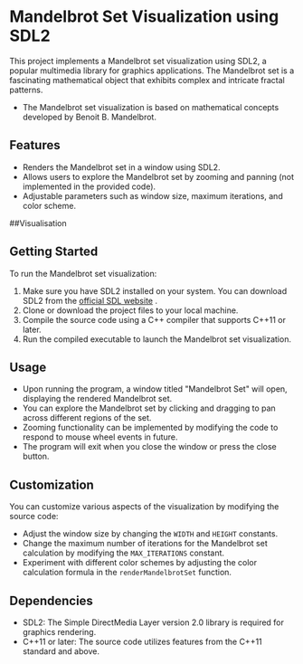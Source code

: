 # Mandelbrot Set Visualization using SDL2

This project implements a Mandelbrot set visualization using SDL2, a popular multimedia library for graphics applications. The Mandelbrot set is a fascinating mathematical object that exhibits complex and intricate fractal patterns.
- The Mandelbrot set visualization is based on mathematical concepts developed by Benoit B. Mandelbrot.

## Features

- Renders the Mandelbrot set in a window using SDL2.
- Allows users to explore the Mandelbrot set by zooming and panning (not implemented in the provided code).
- Adjustable parameters such as window size, maximum iterations, and color scheme.


##Visualisation
  



  
## Getting Started

To run the Mandelbrot set visualization:

1. Make sure you have SDL2 installed on your system. You can download SDL2 from the [official SDL website](https://www.libsdl.org) .
2. Clone or download the project files to your local machine.
3. Compile the source code using a C++ compiler that supports C++11 or later.
4. Run the compiled executable to launch the Mandelbrot set visualization.

## Usage

- Upon running the program, a window titled "Mandelbrot Set" will open, displaying the rendered Mandelbrot set.
- You can explore the Mandelbrot set by clicking and dragging to pan across different regions of the set.
- Zooming functionality can be implemented by modifying the code to respond to mouse wheel events in future.
- The program will exit when you close the window or press the close button.

## Customization

You can customize various aspects of the visualization by modifying the source code:

- Adjust the window size by changing the `WIDTH` and `HEIGHT` constants.
- Change the maximum number of iterations for the Mandelbrot set calculation by modifying the `MAX_ITERATIONS` constant.
- Experiment with different color schemes by adjusting the color calculation formula in the `renderMandelbrotSet` function.

## Dependencies

- SDL2: The Simple DirectMedia Layer version 2.0 library is required for graphics rendering.
- C++11 or later: The source code utilizes features from the C++11 standard and above.
